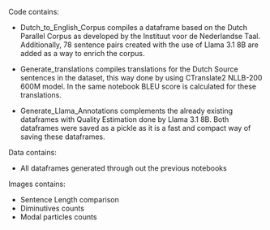 Code contains:
- Dutch_to_English_Corpus compiles a dataframe based on the Dutch Parallel Corpus as developed by the Instituut voor de Nederlandse Taal. 
Additionally, 78 sentence pairs created with the use of Llama 3.1 8B are added as a way to enrich the corpus.

- Generate_translations compiles translations for the Dutch Source sentences in the dataset, this way done by using CTranslate2 NLLB-200 600M model. In the same notebook BLEU score is calculated for these translations.

- Generate_Llama_Annotations complements the already existing dataframes with Quality Estimation done by Llama 3.1 8B. Both dataframes were saved as a pickle as it is a fast and compact way of saving these dataframes. 

Data contains:
- All dataframes generated through out the previous notebooks

Images contains:
- Sentence Length comparison
- Diminutives counts
- Modal particles counts